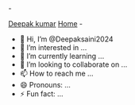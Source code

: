 -<div>
<a href="Deepak">Deepak kumar</a>
<a href="Home">Home</a>
-</div>
- 👋 Hi, I’m @Deepaksaini2024
- 👀 I’m interested in ...
- 🌱 I’m currently learning ...
- 💞️ I’m looking to collaborate on ...
- 📫 How to reach me ...
- 😄 Pronouns: ...
- ⚡ Fun fact: ...

<!---
Deepaksaini2024/Deepaksaini2024 is a ✨ special ✨ repository because its `README.md` (this file) appears on your GitHub profile.
You can click the Preview link to take a look at your changes.
--->
